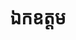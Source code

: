 ---
title: ឯកឧត្ដម
name: ឈ្មោះ
department: តំណាងក្រសួងប្រៃសណីយ៍និងទូរគមនាគមន៍
role: អនុប្រធាន
image: "src/assets/image-assets/avarta.png"
---